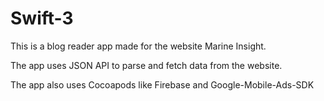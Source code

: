 # Swift-3
This is a blog reader app made for the website Marine Insight.

The app uses JSON API to parse and fetch data from the website.

The app also uses Cocoapods like Firebase and Google-Mobile-Ads-SDK
